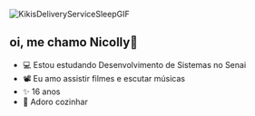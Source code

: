 ![KikisDeliveryServiceSleepGIF](https://github.com/user-attachments/assets/c3915de0-170a-4c1f-9d93-ec55074c72f5)
## oi, me chamo Nicolly👋

- 💻 Estou estudando Desenvolvimento de Sistemas no Senai
- 📽️ Eu amo assistir filmes e escutar músicas
- ✨ 16 anos
- 🍳 Adoro cozinhar
